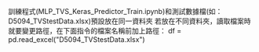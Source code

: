 訓練程式(MLP_TVS_Keras_Predictor_Train.ipynb)和測試數據檔(如：D5094_TVStestData.xlsx)預設放在同一資料夾
若放在不同資料夾，讀取檔案時就要變更路徑，在下面指令的檔案名稱前加上路徑：
df = pd.read_excel("D5094_TVStestData.xlsx")
